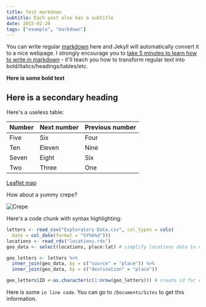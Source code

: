 ```yaml
---
title: Test markdown
subtitle: Each post also has a subtitle
date: 2015-02-20
tags: ["example", "markdown"]
---
```


You can write regular [markdown](http://markdowntutorial.com/) here and Jekyll will automatically convert it to a nice webpage.  I strongly encourage you to [take 5 minutes to learn how to write in markdown](http://markdowntutorial.com/) - it'll teach you how to transform regular text into bold/italics/headings/tables/etc.

**Here is some bold text**

## Here is a secondary heading

Here's a useless table:
 
| Number | Next number | Previous number |
| :------ |:--- | :--- |
| Five | Six | Four |
| Ten | Eleven | Nine |
| Seven | Eight | Six |
| Two | Three | One |
 
[Leaflet map](http://localhost:1313/leaflet/exploratory-data.html)

How about a yummy crepe?

![Crepe](http://s3-media3.fl.yelpcdn.com/bphoto/cQ1Yoa75m2yUFFbY2xwuqw/348s.jpg)

Here's a code chunk with syntax highlighting:

```r
letters <- read_csv("Exploratory Data.csv", col_types = cols(
  date = col_date(format = "%Y%m%d")))
locations <- read_rds("locations.rds")
geo_data <- select(locations, place:lat) # simplify locations data to only necessary variables

geo_letters <- letters %>%
  inner_join(geo_data, by = c("source" = "place")) %>% 
  inner_join(geo_data, by = c("destination" = "place"))

geo_letters$ID <-as.character(c(1:nrow(geo_letters))) # create id for each pair
```

Here is some `in line code`. You can go to `/Documents/Sites` to get this information.

<!--more-->